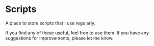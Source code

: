 # Scripts

A place to store scripts that I use regularly.

If you find any of these useful, feel free to use them. If you have any suggestions for improvements, please let me know.
